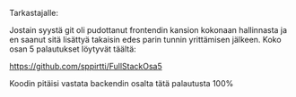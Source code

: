 Tarkastajalle:

Jostain syystä git oli pudottanut frontendin kansion kokonaan hallinnasta ja en saanut sitä lisättyä takaisin edes parin tunnin yrittämisen jälkeen. Koko osan 5 palautukset löytyvät täältä:

https://github.com/sppirtti/FullStackOsa5

Koodin pitäisi vastata backendin osalta tätä palautusta 100%
